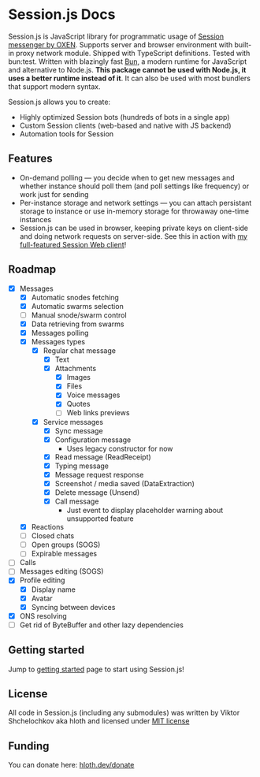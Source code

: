 # Session.js Docs

Session.js is JavaScript library for programmatic usage of [Session messenger by OXEN](https://getsession.org). Supports server and browser environment with built-in proxy network module. Shipped with TypeScript definitions. Tested with bun:test. Written with blazingly fast [Bun](bun.sh), a modern runtime for JavaScript and alternative to Node.js. **This package cannot be used with Node.js, it uses a better runtime instead of it**. It can also be used with most bundlers that support modern syntax.

Session.js allows you to create:
- Highly optimized Session bots (hundreds of bots in a single app)
- Custom Session clients (web-based and native with JS backend)
- Automation tools for Session

## Features

- On-demand polling — you decide when to get new messages and whether instance should poll them (and poll settings like frequency) or work just for sending
- Per-instance storage and network settings — you can attach persistant storage to instance or use in-memory storage for throwaway one-time instances
- Session.js can be used in browser, keeping private keys on client-side and doing network requests on server-side. See this in action with [my full-featured Session Web client](https://github.com/VityaSchel/session-web)!

## Roadmap
- [X] Messages
  - [X] Automatic snodes fetching
  - [X] Automatic swarms selection
  - [ ] Manual snode/swarm control
  - [X] Data retrieving from swarms
  - [X] Messages polling
  - [X] Messages types
    - [X] Regular chat message
      - [X] Text
      - [X] Attachments
        - [X] Images
        - [X] Files
        - [X] Voice messages
        - [X] Quotes
        - [ ] Web links previews
    - [X] Service messages
      - [X] Sync message
      - [X] Configuration message
        - Uses legacy constructor for now
      - [X] Read message (ReadReceipt)
      - [X] Typing message
      - [X] Message request response
      - [X] Screenshot / media saved (DataExtraction)
      - [X] Delete message (Unsend)
      - [X] Call message
        - Just event to display placeholder warning about unsupported feature
  - [X] Reactions
  - [ ] Closed chats
  - [ ] Open groups (SOGS)
  - [ ] Expirable messages
- [ ] Calls
- [ ] Messages editing (SOGS)
- [X] Profile editing
  - [X] Display name
  - [X] Avatar
  - [X] Syncing between devices
- [X] ONS resolving
- [ ] Get rid of ByteBuffer and other lazy dependencies

</details>

## Getting started

Jump to [getting started](./getting-started.md) page to start using Session.js!

## License

All code in Session.js (including any submodules) was written by Viktor Shchelochkov aka hloth and licensed under [MIT license](https://github.com/sessionjs/client/blob/main/LICENSE.md)

## Funding

You can donate here: [hloth.dev/donate](https://hloth.dev/donate)